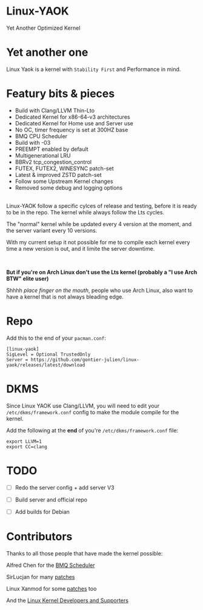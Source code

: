 # Linux-YAOK
Yet Another Optimized Kernel

# Yet another one
Linux Yaok is a kernel with `Stability First` and Performance in mind.

# Featury bits & pieces
- Build with Clang/LLVM Thin-Lto
- Dedicated Kernel for x86-64-v3 architectures
- Dedicated Kernel for Home use and Server use
- No OC, timer frequency is set at 300HZ base
- BMQ CPU Scheduler
- Build with -03
- PREEMPT enabled by default
- Multigenerational LRU
- BBRv2 tcp_congestion_control
- FUTEX, FUTEX2, WINESYNC patch-set
- Latest & improved ZSTD patch-set
- Follow some Upstream Kernel changes
- Removed some debug and logging options

<br/>
Linux-YAOK follow a specific cylces of release and testing, before it is ready to be in the repo.
The kernel while always follow the Lts cycles.

The "normal" kernel while be updated every 4 version at the moment,
and the server variant every 10 versions.

With my current setup it not possible for me to compile each kernel every time a new version is out,
and it limite the server downtime.

<br/>

**But if you're on Arch Linux don't use the Lts kernel (probably a "I use Arch BTW" elite user)**

Shhhh *place finger on the mouth*, people who use Arch Linux, also want to have a kernel that is not always bleading edge.

# Repo

Add this to the end of your `pacman.conf`:

```
[linux-yaok]
SigLevel = Optional TrustedOnly
Server = https://github.com/gontier-julien/linux-yaok/releases/latest/download
```

# DKMS

Since Linux YAOK use Clang/LLVM, you will need to edit your `/etc/dkms/framework.conf` config to make the module compile for the kernel.

Add the following at the **end** of you're `/etc/dkms/framework.conf` file:
```
export LLVM=1
export CC=clang
```

# TODO

- [ ] Redo the server config + add server V3
- [ ] Build server and official repo
- [ ] Add builds for Debian


# Contributors

Thanks to all those people that have made the kernel possible:

Alfred Chen for the [BMQ Scheduler](https://gitlab.com/alfredchen/projectc)

SirLucjan for many [patches](https://github.com/sirlucjan/kernel-patches)

Linux Xanmod for some [patches](https://github.com/xanmod/linux-patches) too

And the [Linux Kernel Developers and Supporters](https://www.kernel.org/)
